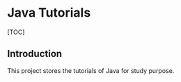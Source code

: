 # Java Tutorials

[TOC]


## Introduction
This project stores the tutorials of Java for study purpose.
